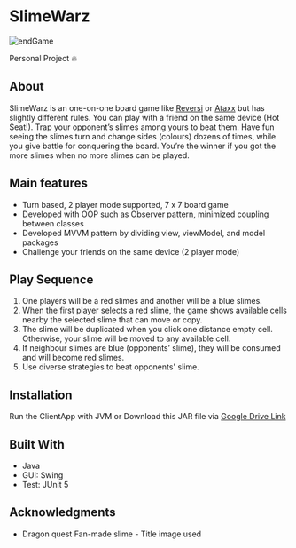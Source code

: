 # SlimeWarz 
![endGame](https://user-images.githubusercontent.com/38146012/62413513-bf9bba80-b64a-11e9-86b9-23ce720a005d.gif)

Personal Project :fire:


## About 
SlimeWarz is an one-on-one board game like [Reversi](https://en.wikipedia.org/wiki/Reversi) or [Ataxx](https://en.wikipedia.org/wiki/Ataxx) but has slightly different rules.
You can play with a friend on the same device (Hot Seat!).
Trap your opponent’s slimes among yours to beat them. 
Have fun seeing the slimes turn and change sides (colours) dozens of times, 
while you give battle for conquering the board.
You’re the winner if you got the more slimes when no more slimes can be played. 

## Main features 
* Turn based, 2 player mode supported, 7 x 7 board game 
* Developed with OOP such as Observer pattern, minimized coupling between classes
* Developed MVVM pattern by dividing view, viewModel, and model packages
* Challenge your friends on the same device (2 player mode)

## Play Sequence 
1. One players will be a red slimes and another will be a blue slimes. 
2. When the first player selects a red slime, the game shows available cells nearby the selected slime that can move or copy.
3. The slime will be duplicated when you click one distance empty cell. Otherwise, your slime will be moved to any available cell. 
4. If neighbour slimes are blue (opponents’ slime), they will be consumed and will become red slimes.
5. Use diverse strategies to beat opponents' slime.

## Installation
Run the ClientApp with JVM or Download this JAR file via [Google Drive Link](https://drive.google.com/open?id=1CwePpUTpWgjHYK0yLvuHp2kMe2yg5ON1)

## Built With
* Java
* GUI: Swing
* Test: JUnit 5

## Acknowledgments
* Dragon quest Fan-made slime - Title image used
